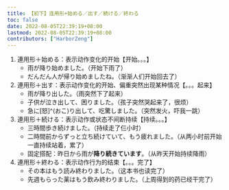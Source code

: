 ```yaml
---
title: 【初下】连用形+始める／出す／続ける／終わる
toc: false
date: 2022-08-05T22:39:19+08:00
lastmod: 2022-08-05T22:39:19+08:00
contributors: ["HarborZeng"]
---
```


1. 連用形＋始める：表示动作变化的开始【开始。。。】
   - 雨が降り始めました。（开始下雨了）
   - だんだん人が帰り始めましたね。（渐渐人们开始回去了）
2. 連用形＋出す：表示动作变化的开始、偏重突然出现某种情况【。。。起来】
   - 雨が降り出した。（雨突然下了起来）
   - 子供が泣き出して、困りました。（孩子突然哭起来了，很烦）
   - 急に[怒]^(おこ)り出して、吃驚しました。（突然发火，吓我一跳）
3. 連用形＋続ける：表示动作或状态不间断持续【持续。。。】
   - 三時間歩き続けました。（持续走了仨小时）
   - 二時間前からずっと立ち続けていて、もう疲れました。（从两小时前开始一直持续站着，累了）
   - 固定搭配：昨日から雨が**降り続きています**。（从昨天开始持续降雨）
4. 連用形＋終わる：表示动作行为的结束【。。。完了】
   - その本はもう読み終わりました。（这本书也读完了）
   - 先週もらった薬はもう飲み終わりました。（上周得到的药已经干完了）

